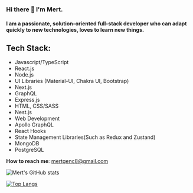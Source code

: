 
### Hi there 👋 I'm Mert.

#### I am a passionate, solution-oriented full-stack developer who can adapt quickly to new technologies, loves to learn new things.

## Tech Stack: 
 - Javascript/TypeScript
 - React.js
 - Node.js
 - UI Libraries (Material-UI, Chakra UI, Bootstrap)
 -  Next.js
 -  GraphQL
 -  Express.js
 -  HTML, CSS/SASS
 -  Nest.js
 -  Web Development
 - Apollo GraphQL
 -  React Hooks
 -  State Management Libraries(Such as Redux and Zustand)
 - MongoDB
 - PostgreSQL

**How to reach me**: mertgenc8@gmail.com

![Mert's GitHub stats](https://github-readme-stats.vercel.app/api?username=vnylbscr&hide=contribs,prs)

[![Top Langs](https://github-readme-stats.vercel.app/api/top-langs/?username=vnylbscr&layout=compact)](https://github.com/anuraghazra/github-readme-stats)



